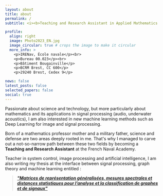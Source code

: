 ```yaml
---
layout: about
title: about
permalink: /
subtitle: <i><b>Teaching and Research Assistant in Applied Mathematics at the French Naval Academy</b></i>

profile:
  align: right
  image: Photo2023_EN.jpg
  image_circular: true # crops the image to make it circular
  more_info: >
    <p>IRENav, École navale</p><br>
    <p>Bureau 00.023</p><br>
    <p>Bâtiment Bougainville</p>
    <p>BCRM Brest, CC 600</p>
    <p>29240 Brest, Cedex 9</p>

news: false
latest_posts: false
selected_papers: false
social: true
---
```



Passionate about science and technology, but more particularly about mathematics and its applications in signal processing (audio, underwater acoustics), I am also interested in new machine learning methods such as Deep Learning for image and signal processing.

Born of a mathematics professor mother and a military father, science and defense are two areas deeply rooted in me. That's why I managed to carve out a not-so-narrow path between these two fields by becoming a **Teaching and Research Assistant** at the French Naval Academy.

Teacher in system control, image processing and artificial intelligence, I am also writing my thesis at the interface between signal processing, graph theory and machine learning entitled :

> [***"Matrices de représentation généralisées, mesures spectrales et distances statistiques pour l’analyse et la classification de graphes et de signaux"***](./phd_thesis)
